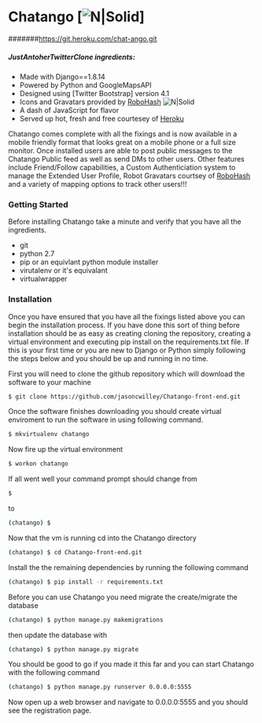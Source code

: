
# Chatango [![N|Solid](http://www.robohash.org/set_set4/1337?size=75x60)]
#######https://git.heroku.com/chat-ango.git


##### JustAntoherTwitterClone ingredients:
- Made with Django==1.8.14
- Powered by Python and GoogleMapsAPI
- Designed using [Twitter Bootstrap] version 4.1 
- Icons and Gravatars  provided by [RoboHash](https://www.ronohash.org/) ![N|Solid](http://www.robohash.org/3.14422222224144414411444134233443433331331222111121?size=25x25)
- A dash of JavaScript for flavor
- Served up hot, fresh and free courtesey of [Heroku](https://heroku.com)

Chatango comes complete with all the fixings and is now available in a mobile friendly format that looks great on a mobile phone or a full size monitor.  Once installed users are able to post public messages to the Chatango Public feed as well as send DMs to other users. Other features include Friend/Follow capabilities, a Custom Authenticiation system to manage the Extended User Profile, Robot Gravatars courtsey of [RoboHash](https://www.ronohash.org/) and a variety of mapping options to track other users!!!  

### Getting Started
Before installing Chatango take a minute and verify that you have all the ingredients.  
- git 
- python 2.7
- pip or an equivlant python module installer
- virutalenv or it's equivalant
- virtualwrapper

### Installation
Once you have ensured that you have all the fixings listed above you can begin the installation process. If you have done this sort of thing before installation should be as easy as creating cloning the repository, creating a virtual environment and executing pip install on the requirements.txt file.  If this is your first time or you are new to Django or Python simply following the steps below and you should be up and running in no time.  

First you will need to clone the github repository which will download the software to your machine
```sh
$ git clone https://github.com/jasoncwilley/Chatango-front-end.git
```
Once the software finishes downloading you should create virtual enviroment to run the software in using following command.  
```sh
$ mkvirtualenv chatango
```

Now fire up the virtual environment
```sh
$ workon chatango
```
If all went well your command prompt should change from
```sh
$ 
```
to 
```sh
(chatango) $
```
Now that the vm is running cd into the Chatango directory
```sh
(chatango) $ cd Chatango-front-end.git
```
Install the the remaining dependencies by running the following command 
```sh
(chatango) $ pip install -r requirements.txt
```
Before you can use Chatango you need migrate the create/migrate the database
```sh
(chatango) $ python manage.py makemigrations
```
then update the database with 
```sh
(chatango) $ python manage.py migrate
```
You should be good to go if you made it this far and you can start Chatango with the following command
```sh
(chatango) $ python manage.py runserver 0.0.0.0:5555
```
Now open up a web browser and navigate to 0.0.0.0:5555 and you should see the registration page.  

